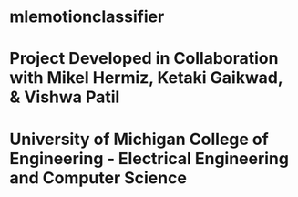 # mlemotionclassifier
# Project Developed in Collaboration with Mikel Hermiz, Ketaki Gaikwad, & Vishwa Patil
# University of Michigan College of Engineering - Electrical Engineering and Computer Science
